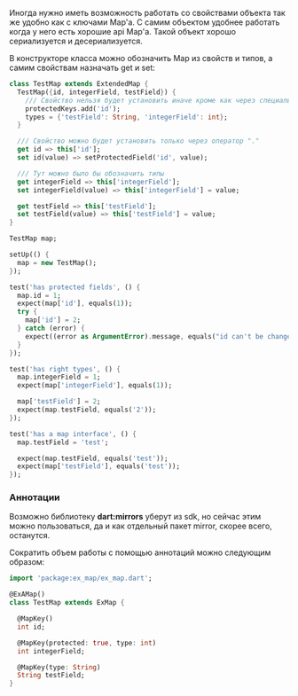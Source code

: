 Иногда нужно иметь возможность работать со свойствами объекта так же удобно как с ключами Map'a. С самим объектом удобнее работать когда у него есть хорошие api Map'a. Такой объект хорошо сериализуется и десериализуется.

В конструкторе классa можно обозначить Map из свойств и типов, а самим свойствам назначать get и set:

```dart
class TestMap extends ExtendedMap {
  TestMap({id, integerField, testField}) {
    /// Свойство нельзя будет установить иначе кроме как через специальный метод
    protectedKeys.add('id');
    types = {'testField': String, 'integerField': int};
  }

  /// Свойство можно будет установить только через оператор "."
  get id => this['id'];
  set id(value) => setProtectedField('id', value);

  /// Тут можно было бы обозначить типы
  get integerField => this['integerField'];
  set integerField(value) => this['integerField'] = value;

  get testField => this['testField'];
  set testField(value) => this['testField'] = value;
}

```

```dart
TestMap map;

setUp(() {
  map = new TestMap();
});

test('has protected fields', () {
  map.id = 1;
  expect(map['id'], equals(1));
  try {
    map['id'] = 2;
  } catch (error) {
    expect((error as ArgumentError).message, equals("id can't be changed"));
  }
});

test('has right types', () {
  map.integerField = 1;
  expect(map['integerField'], equals(1));

  map['testField'] = 2;
  expect(map.testField, equals('2'));
});

test('has a map interface', () {
  map.testField = 'test';

  expect(map.testField, equals('test'));
  expect(map['testField'], equals('test'));
});
```

### Аннотации

 Возможно библиотеку **dart:mirrors** уберут из sdk, но сейчас этим можно пользоваться, да и как отдельный пакет mirror, скорее всего, останутся.

  Сократить объем работы с помощью аннотаций можно следующим образом:
``` dart
import 'package:ex_map/ex_map.dart';

@ExAMap()
class TestMap extends ExMap {

  @MapKey()
  int id;

  @MapKey(protected: true, type: int)
  int integerField;

  @MapKey(type: String)
  String testField;
}

```
